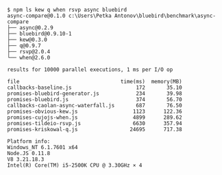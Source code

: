     $ npm ls kew q when rsvp async bluebird
    async-compare@0.1.0 c:\Users\Petka Antonov\bluebird\benchmark\async-compare
    ├── async@0.2.9
    ├── bluebird@0.9.10-1
    ├── kew@0.3.0
    ├── q@0.9.7
    ├── rsvp@2.0.4
    └── when@2.6.0

    results for 10000 parallel executions, 1 ms per I/O op

    file                                 time(ms)  memory(MB)
    callbacks-baseline.js                     172       35.10
    promises-bluebird-generator.js            234       39.98
    promises-bluebird.js                      374       56.70
    callbacks-caolan-async-waterfall.js       687       76.50
    promises-obvious-kew.js                  1123      122.36
    promises-cujojs-when.js                  4899      289.62
    promises-tildeio-rsvp.js                 6630      357.94
    promises-kriskowal-q.js                 24695      717.38

    Platform info:
    Windows_NT 6.1.7601 x64
    Node.JS 0.11.8
    V8 3.21.18.3
    Intel(R) Core(TM) i5-2500K CPU @ 3.30GHz × 4
